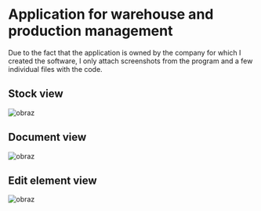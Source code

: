# Application for warehouse and production management
Due to the fact that the application is owned by the company for which I created the software,
I only attach screenshots from the program and a few individual files with the code.


## Stock view
![obraz](https://github.com/mwoloszynski/MagPro/assets/139255497/820830d5-463e-46ec-beb1-aaafde34ed40)

## Document view
![obraz](https://github.com/mwoloszynski/MagPro/assets/139255497/e981a1d7-f704-4f87-a7af-f6122dd10206)

## Edit element view
![obraz](https://github.com/mwoloszynski/MagPro/assets/139255497/5471e363-fda0-42fb-a64d-a8a1a4a562cc)
